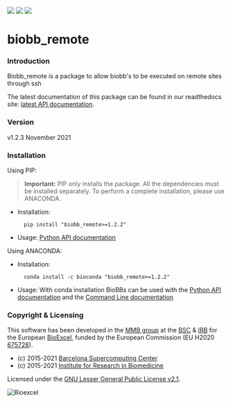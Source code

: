 [![](https://readthedocs.org/projects/biobb-remote/badge/?version=latest)](https://biobb-remote.readthedocs.io/en/latest/?badge=latest)
[![](https://img.shields.io/badge/install%20with-bioconda-brightgreen.svg?style=flat)](https://anaconda.org/bioconda/biobb_remote)
[![](https://img.shields.io/badge/license-lgpl__2__1-blue)](https://www.gnu.org/licenses/old-licenses/lgpl-2.1.html)

# biobb_remote

### Introduction
Biobb_remote is a package to allow biobb's to be executed on remote sites
through ssh

The latest documentation of this package can be found in our readthedocs site:
[latest API documentation](http://biobb_remote.readthedocs.io/en/latest/).

### Version
v1.2.3 November 2021
### Installation
Using PIP:

> **Important:** PIP only installs the package. All the dependencies must be installed separately. To perform a complete installation, please use ANACONDA.

* Installation:

        pip install "biobb_remote>=1.2.2"

* Usage: [Python API documentation](https://biobb-remote.readthedocs.io/en/latest/modules.html)

Using ANACONDA:

* Installation:

        conda install -c bioconda "biobb_remote>=1.2.2"

* Usage: With conda installation BioBBs can be used with the [Python API documentation](https://biobb-remote.readthedocs.io/en/latest/modules.html) and the [Command Line documentation](https://biobb-remote.readthedocs.io/en/latest/command_line.html)

### Copyright & Licensing
This software has been developed in the [MMB group](http://mmb.irbbarcelona.org) at the
[BSC](http://www.bsc.es/) & [IRB](https://www.irbbarcelona.org/) for the European [BioExcel](http://bioexcel.eu/), funded by the European Commission
(EU H2020 [675728](http://cordis.europa.eu/projects/675728)).

* (c) 2015-2021 [Barcelona Supercomputing Center](https://www.bsc.es/)
* (c) 2015-2021 [Institute for Research in Biomedicine](https://www.irbbarcelona.org/)

Licensed under the
[GNU Lesser General Public License v2.1](https://www.gnu.org/licenses/old-licenses/lgpl-2.1.html).

![](https://bioexcel.eu/wp-content/uploads/2015/12/Bioexcell_logo_1080px_transp.png "Bioexcel")
